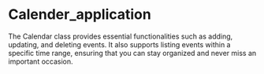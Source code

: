 # Calender_application
The Calendar class provides essential functionalities such as adding, updating, and deleting events. It also supports listing events within a specific time range, ensuring that you can stay organized and never miss an important occasion.
